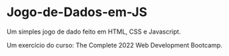 # Jogo-de-Dados-em-JS
Um simples jogo de dado feito em HTML, CSS e Javascript. 

Um exercício do curso: The Complete 2022 Web Development Bootcamp.
